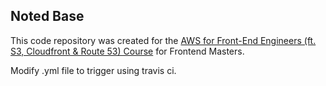 ## Noted Base

This code repository was created for the [AWS for Front-End Engineers (ft. S3, Cloudfront & Route 53) Course](https://frontendmasters.com/courses/aws-frontend-react/) for Frontend Masters.

Modify .yml file to trigger using travis ci.

